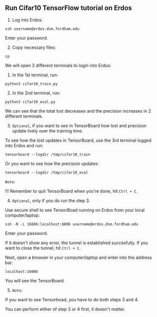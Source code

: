 
## Run Cifar10 TensorFlow tutorial on Erdos

1. Log into Erdos:

`ssh username@erdos.dsm.fordham.edu`

Enter your password.

2. Copy necessary files:

`cp `


We will open 3 different terminals to login into Erdos:

1. In the 1st terminal, run: 

`python3 cifar10_train.py`

2. In the 2nd terminal, run:

`python3 cifar10_eval.py`

We can see that the total lost decreases and the precision increases in 2 different terminals.

3. `Optional`, if you want to see in TensorBoard how lost and precision update lively over the training time.

To see how the lost updates in TensorBoard, use the 3rd terminal logged into Erdos and run:

`tensorboard --logdir /tmp/cifar10_train`

Or you want to see how the precision updates:

`tensorboard --logdir /tmp/cifar10_eval`

`Note`: 

!!! Remember to quit TensorBoard when you're done, hit `Ctrl + C`.


4. `Optional`, only if you do run the step 3.

Use secure shell to see TensorBoad running on Erdos from your local computer/laptop:

`ssh -N -L 16606:localhost:6006 username@erdos.dsm.fordham.edu`

Enter your password. 

If it doesn't show any error, the tunnel is established succesfully. If you want to close the tunnel, hit `Ctrl + C`.

Next, open a browser in your computer/laptop and enter into the address bar:

`localhost:16006`

You will see the TensorBoard

5. `Note`:

If you want to see Tensorboad, you have to do both steps 3 and 4. 

You can perform either of step 3 or 4 first, it doesn't matter.

